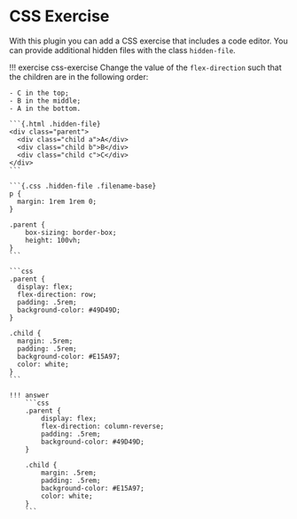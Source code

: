 # CSS Exercise

With this plugin you can add a CSS exercise that includes a code editor. You can provide additional hidden files with the class `hidden-file`.

!!! exercise css-exercise
    Change the value of the `flex-direction` such that the children are in the following order:

    - C in the top;
    - B in the middle;
    - A in the bottom.

    ```{.html .hidden-file}
    <div class="parent">
      <div class="child a">A</div>
      <div class="child b">B</div>
      <div class="child c">C</div>
    </div>
    ```

    ```{.css .hidden-file .filename-base}
    p {
      margin: 1rem 1rem 0;
    }

    .parent {
        box-sizing: border-box;
        height: 100vh;
    }
    ```

    ```css
    .parent {
      display: flex;
      flex-direction: row;
      padding: .5rem;
      background-color: #49D49D;
    }

    .child {
      margin: .5rem;
      padding: .5rem;
      background-color: #E15A97;
      color: white;
    }
    ```

    !!! answer
        ```css
        .parent {
            display: flex;
            flex-direction: column-reverse;
            padding: .5rem;
            background-color: #49D49D;
        }

        .child {
            margin: .5rem;
            padding: .5rem;
            background-color: #E15A97;
            color: white;
        }
        ```
